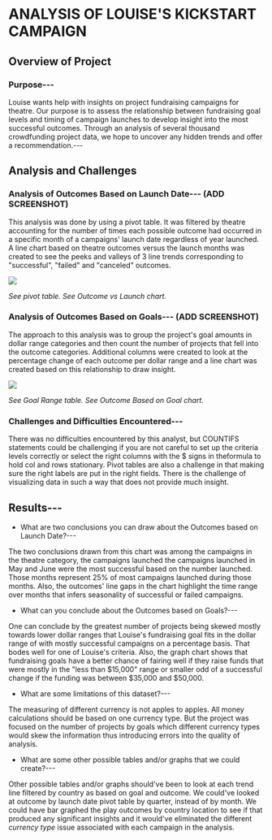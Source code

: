 # **ANALYSIS OF LOUISE'S KICKSTART CAMPAIGN**

## **Overview of Project**
### Purpose---
Louise wants help with insights on project fundraising campaigns for theatre. 
Our purpose is to assess the relationship between fundraising goal levels and 
timing of campaign launches to develop insight into the most successful outcomes. 
Through an analysis of several thousand crowdfunding project data, we hope to 
uncover any hidden trends and offer a recommendation.---


## Analysis and Challenges
### Analysis of Outcomes Based on Launch Date--- (ADD SCREENSHOT)

This analysis was done by using a pivot table. It was filtered by theatre
accounting for the number of times each possible outcome had occurred in a specific month
of a campaigns' launch date regardless of year launched. A line chart based on theatre
outcomes versus the launch months was created to see the peeks and valleys of 3 line 
trends corresponding to "successful", "failed" and "canceled" outcomes.

![](ProjectPics/blob/main/Theater_Outcomes_vs_Launch.png)

_See pivot table.  See Outcome vs Launch chart._

### Analysis of Outcomes Based on Goals---  (ADD SCREENSHOT)
The approach to this analysis was to group the project's goal amounts in
dollar range categories and then count the number of projects that fell into
the outcome categories. Additional columns were created to look at the percentage
change of each outcome per dollar range and a line chart was created based
on this relationship to draw insight. 

![](ProjectPics/blob/main/Outcomes_vs_Goals.png)

_See Goal Range table.  See Outcome Based on Goal chart._

### Challenges and Difficulties Encountered---
There was no difficulties encountered by this analyst, but COUNTIFS statements 
could be challenging if you are not careful to set up the criteria levels 
correctly or select the right columns with the $ signs in theformula to hold
 col and rows stationary.  Pivot tables are also a challenge in that making sure
the right labels are put in the right fields. There is the challenge
of visualizing data in such a way that does not provide much insight.

## Results---

- What are two conclusions you can draw about the Outcomes based on Launch Date?---

The two conclusions drawn from this chart was among the campaigns in the theatre
category, the campaigns launched the campaigns launched in May and June were the
most successful based on the number launched. Those months represent 25% of most
campaigns launched during those months. Also, the outcomes' line gaps in the chart 
highlight the time range over months that infers seasonality of successful or failed campaigns.

- What can you conclude about the Outcomes based on Goals?---

One can conclude by the greatest number of projects being skewed mostly towards
lower dollar ranges that Louise's fundraising goal fits in the dollar range of
with mostly successful campaigns on a percentage basis. That bodes well for one
of Louise's criteria.  Also, the graph chart shows that fundraising goals have a better
chance of fairing well if they raise funds that were mostly in the "less than $15,000" range
or smaller odd of a successful change if the funding was between $35,000 and $50,000. 

- What are some limitations of this dataset?---

The measuring of different currency is not apples to apples. All money 
calculations should be based on one currency type.  But the project was focused
on the number of projects by goals which different currency types would skew the information
thus introducing errors into the quality of analysis.

- What are some other possible tables and/or graphs that we could create?---

Other possible tables and/or graphs should've been to look at each trend line filtered by 
country as based on goal and outcome. We could've looked at outcome by launch date pivot 
table by quarter, instead of by month. We could have bar graphed the play outcomes by 
country location to see if that produced any significant insights and it would've eliminated 
the different _currency type_ issue associated with each campaign in the analysis.


